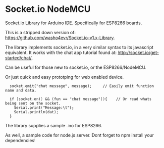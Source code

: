 # Socket.io NodeMCU
Socket.io Library for Arduino IDE.
Specifically for ESP8266 boards.

This is a stripped down version of:
      https://github.com/washo4evr/Socket.io-v1.x-Library.

The library implements socket.io, in a very similar syntax to its javascript equivalent.
It works with the chat app tutorial found at:
      http://socket.io/get-started/chat/.

Can be useful for those new to socket.io, or the ESP8266/NodeMCU.

Or just quick and easy prototping for web enabled device.







      socket.emit("chat message", message);     // Easily emit function name and data.

      if (socket.on() && (fun == "chat message")){    // Or read whats being sent on the socket.
        Serial.print("Message:\t");
        Serial.println(dat);
      }





The library supplies a sample .ino for ESP8266.

As well, a sample code for node.js server.
Dont forget to npm install your dependencies!
